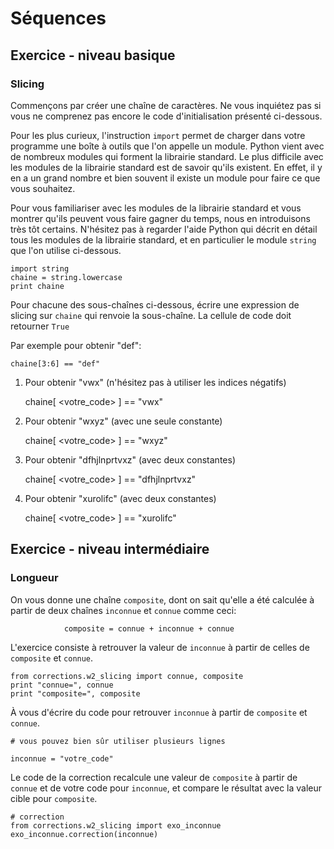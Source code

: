 
# Séquences

## Exercice - niveau basique

### Slicing

Commençons par créer une chaîne de caractères. Ne vous inquiétez pas si vous ne
comprenez pas encore le code d'initialisation présenté ci-dessous.

Pour les plus curieux, l'instruction `import`  permet de charger dans votre
programme une boîte à outils que l'on appelle un module. Python vient avec de
nombreux modules qui forment la librairie standard. Le plus difficile avec les
modules de la librairie standard est de savoir qu'ils existent. En effet, il y
en a un grand nombre et bien souvent il existe un module pour faire ce que vous
souhaitez.

Pour vous familiariser avec les modules de la librairie standard et vous montrer
qu'ils peuvent vous faire gagner du temps, nous en introduisons très tôt
certains. N'hésitez pas à regarder l'aide Python qui décrit en détail tous les
modules de la librairie standard, et en particulier le module `string` que l'on
utilise ci-dessous.


    import string
    chaine = string.lowercase
    print chaine

Pour chacune des sous-chaînes ci-dessous, écrire une expression de slicing sur
`chaine` qui renvoie la sous-chaîne. La cellule de code doit retourner `True`

Par exemple pour obtenir "def":


    chaine[3:6] == "def"

1) Pour obtenir "vwx" (n'hésitez pas à utiliser les indices négatifs)


    chaine[ <votre_code> ] == "vwx"

2) Pour obtenir "wxyz" (avec une seule constante)


    chaine[ <votre_code> ] == "wxyz"

3) Pour obtenir "dfhjlnprtvxz" (avec deux constantes)


    chaine[ <votre_code> ] == "dfhjlnprtvxz"

4) Pour obtenir "xurolifc" (avec deux constantes)


    chaine[ <votre_code> ] == "xurolifc"

## Exercice - niveau intermédiaire

### Longueur

On vous donne une chaîne `composite`, dont on sait qu'elle a été calculée à
partir de deux chaînes `inconnue` et `connue` comme ceci:

                composite = connue + inconnue + connue
                
L'exercice consiste à retrouver la valeur de `inconnue` à partir de celles de
`composite` et `connue`.


    from corrections.w2_slicing import connue, composite
    print "connue=", connue
    print "composite=", composite

À vous d'écrire du code pour retrouver `inconnue` à partir de `composite` et
`connue`.


    # vous pouvez bien sûr utiliser plusieurs lignes
    
    inconnue = "votre_code"

Le code de la correction recalcule une valeur de `composite` à partir de
`connue` et de votre code pour `inconnue`, et compare le résultat avec la valeur
cible pour `composite`.


    # correction
    from corrections.w2_slicing import exo_inconnue
    exo_inconnue.correction(inconnue)
